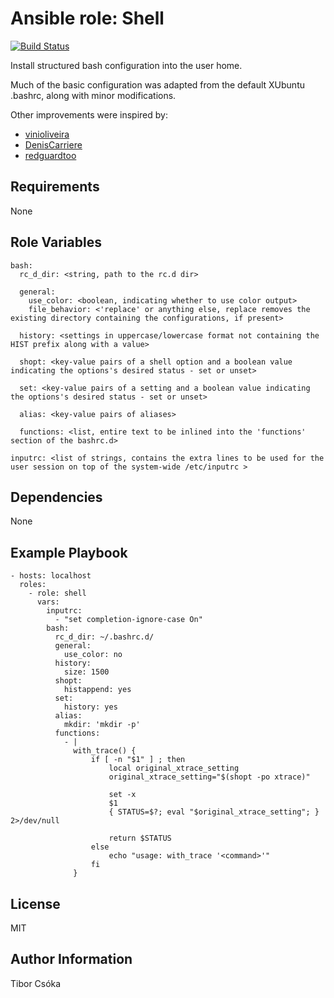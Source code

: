 Ansible role: Shell
=========

[![Build Status](https://travis-ci.com/Provizanta/ansible-role-shell.svg?branch=master)](https://travis-ci.com/Provizanta/ansible-role-shell)

Install structured bash configuration into the user home.

Much of the basic configuration was adapted from the default XUbuntu .bashrc, along with minor modifications.

Other improvements were inspired by:
- [vinioliveira](https://gist.github.com/vinioliveira/909111)
- [DenisCarriere](https://github.com/DenisCarriere/.bashrc.git)
- [redguardtoo](https://gist.github.com/redguardtoo/01868d7a13817c9845e8)

Requirements
------------

None

Role Variables
--------------

    bash:
      rc_d_dir: <string, path to the rc.d dir>

      general:
        use_color: <boolean, indicating whether to use color output>
        file_behavior: <'replace' or anything else, replace removes the existing directory containing the configurations, if present>

      history: <settings in uppercase/lowercase format not containing the HIST prefix along with a value>

      shopt: <key-value pairs of a shell option and a boolean value indicating the options's desired status - set or unset>

      set: <key-value pairs of a setting and a boolean value indicating the options's desired status - set or unset>

      alias: <key-value pairs of aliases>

      functions: <list, entire text to be inlined into the 'functions' section of the bashrc.d>

    inputrc: <list of strings, contains the extra lines to be used for the user session on top of the system-wide /etc/inputrc >

Dependencies
------------

None

Example Playbook
----------------

    - hosts: localhost
      roles:
        - role: shell
          vars:
            inputrc:
              - "set completion-ignore-case On"
            bash:
              rc_d_dir: ~/.bashrc.d/
              general:
                use_color: no
              history:
                size: 1500
              shopt:
                histappend: yes
              set:
                history: yes
              alias:
                mkdir: 'mkdir -p'
              functions:
                - |
                  with_trace() {
                      if [ -n "$1" ] ; then
                          local original_xtrace_setting
                          original_xtrace_setting="$(shopt -po xtrace)"

                          set -x
                          $1
                          { STATUS=$?; eval "$original_xtrace_setting"; } 2>/dev/null

                          return $STATUS
                      else
                          echo "usage: with_trace '<command>'"
                      fi
                  }

License
-------

MIT

Author Information
------------------

Tibor Csóka
